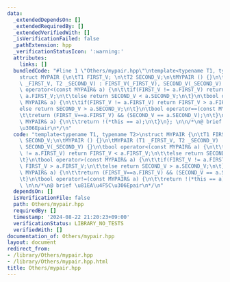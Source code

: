 ```yaml
---
data:
  _extendedDependsOn: []
  _extendedRequiredBy: []
  _extendedVerifiedWith: []
  _isVerificationFailed: false
  _pathExtension: hpp
  _verificationStatusIcon: ':warning:'
  attributes:
    links: []
  bundledCode: "#line 1 \"Others/mypair.hpp\"\ntemplate<typename T1, typename T2>\n\
    struct MYPAIR {\n\tT1 FIRST_V; \n\tT2 SECOND_V;\n\tMYPAIR () {}\n\tMYPAIR (T1\
    \ _FIRST_V, T2 _SECOND_V) : FIRST_V(_FIRST_V), SECOND_V(_SECOND_V) {}\n\tbool\
    \ operator<(const MYPAIR& a) {\n\t\tif(FIRST_V != a.FIRST_V) return FIRST_V <\
    \ a.FIRST_V;\n\t\telse return SECOND_V < a.SECOND_V;\n\t}\n\tbool operator>(const\
    \ MYPAIR& a) {\n\t\tif(FIRST_V != a.FIRST_V) return FIRST_V > a.FIRST_V;\n\t\t\
    else return SECOND_V > a.SECOND_V;\n\t}\n\tbool operator==(const MYPAIR& a) {\n\
    \t\treturn (FIRST_V==a.FIRST_V) && (SECOND_V == a.SECOND_V);\n\t}\n\tbool operator!=(const\
    \ MYPAIR& a) {\n\t\treturn !(*this == a);\n\t}\n}; \n\n/*\n@ brief \u81EA\u4F5C\
    \u306Epair\n*/\n"
  code: "template<typename T1, typename T2>\nstruct MYPAIR {\n\tT1 FIRST_V; \n\tT2\
    \ SECOND_V;\n\tMYPAIR () {}\n\tMYPAIR (T1 _FIRST_V, T2 _SECOND_V) : FIRST_V(_FIRST_V),\
    \ SECOND_V(_SECOND_V) {}\n\tbool operator<(const MYPAIR& a) {\n\t\tif(FIRST_V\
    \ != a.FIRST_V) return FIRST_V < a.FIRST_V;\n\t\telse return SECOND_V < a.SECOND_V;\n\
    \t}\n\tbool operator>(const MYPAIR& a) {\n\t\tif(FIRST_V != a.FIRST_V) return\
    \ FIRST_V > a.FIRST_V;\n\t\telse return SECOND_V > a.SECOND_V;\n\t}\n\tbool operator==(const\
    \ MYPAIR& a) {\n\t\treturn (FIRST_V==a.FIRST_V) && (SECOND_V == a.SECOND_V);\n\
    \t}\n\tbool operator!=(const MYPAIR& a) {\n\t\treturn !(*this == a);\n\t}\n};\
    \ \n\n/*\n@ brief \u81EA\u4F5C\u306Epair\n*/\n"
  dependsOn: []
  isVerificationFile: false
  path: Others/mypair.hpp
  requiredBy: []
  timestamp: '2024-08-22 21:20:23+09:00'
  verificationStatus: LIBRARY_NO_TESTS
  verifiedWith: []
documentation_of: Others/mypair.hpp
layout: document
redirect_from:
- /library/Others/mypair.hpp
- /library/Others/mypair.hpp.html
title: Others/mypair.hpp
---
```

